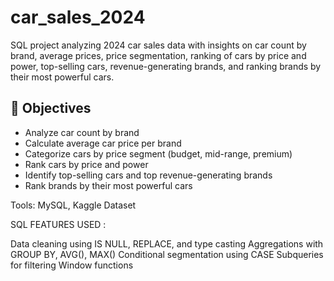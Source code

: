 # car_sales_2024
SQL project analyzing 2024 car sales data with insights on car count by brand, average prices, price segmentation, ranking of cars by price and power, top-selling cars, revenue-generating brands, and ranking brands by their most powerful cars.

## 📌 Objectives

- Analyze car count by brand
- Calculate average car price per brand
- Categorize cars by price segment (budget, mid-range, premium)
- Rank cars by price and power
- Identify top-selling cars and top revenue-generating brands
- Rank brands by their most powerful cars

Tools: MySQL, Kaggle Dataset

SQL FEATURES USED :

Data cleaning using IS NULL, REPLACE, and type casting
Aggregations with GROUP BY, AVG(), MAX()
Conditional segmentation using CASE
Subqueries for filtering 
Window functions 




